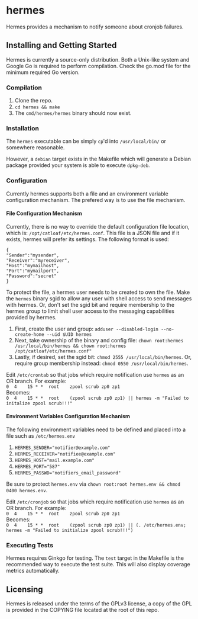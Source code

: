 # hermes

Hermes provides a mechanism to notify someone about cronjob failures.

## Installing and Getting Started

Hermes is currently a source-only distribution. Both a Unix-like system and Google Go is required to perform compilation.
Check the go.mod file for the minimum required Go version.

### Compilation

1. Clone the repo.
2. `cd hermes && make`
3. The `cmd/hermes/hermes` binary should now exist.

### Installation

The `hermes` executable can be simply `cp`'d into `/usr/local/bin/` or somewhere reasonable.

However, a `debian` target exists in the Makefile which will generate a Debian package provided your system is able to execute `dpkg-deb`.

### Configuration

Currently hermes supports both a file and an environment variable configuration mechanism.
The prefered way is to use the file mechanism.

#### File Configuration Mechanism

Currently, there is no way to override the default configuration file location, which is: `/opt/catloaf/etc/hermes.conf`.
This file is a JSON file and if it exists, hermes will prefer its settings. The following format is used:

```
{
"Sender":"mysender",
"Receiver":"myreceiver",
"Host":"mymailhost",
"Port":"mymailport",
"Password":"secret"
}
```

To protect the file, a hermes user needs to be created to own the file. Make the `hermes` binary sgid to allow any user with
shell access to send messages with hermes. Or, don't set the sgid bit and require membership to the hermes group to limit shell user
access to the messaging capabilities provided by hermes.

1. First, create the user and group: `adduser --disabled-login --no-create-home --uid $UID hermes`
2. Next, take ownership of the binary and config file: `chown root:hermes /usr/local/bin/hermes && chown root:hermes /opt/catloaf/etc/hermes.conf"`
3. Lastly, if desired, set the sgid bit: `chmod 2555 /usr/local/bin/hermes`. Or, require group membership instead: `chmod 0550 /usr/local/bin/hermes`.

Edit `/etc/crontab` so that jobs which require notification use `hermes` as an OR branch.
For example: \
`0  4    15 * *  root    zpool scrub zp0 zp1` \
Becomes: \
`0  4    15 * *  root    (zpool scrub zp0 zp1) || hermes -m "Failed to initalize zpool scrub!!!"`

#### Environment Variables Configuration Mechanism

The following environment variables need to be defined and placed into a file such as `/etc/hermes.env`

1. `HERMES_SENDER="notifier@example.com"`
2. `HERMES_RECEIVER="notifiee@example.com"`
3. `HERMES_HOST="mail.example.com"`
4. `HERMES_PORT="587"`
5. `HERMES_PASSWD="notifiers_email_password"`

Be sure to protect `hermes.env` via `chown root:root hermes.env && chmod 0400 hermes.env`.

Edit `/etc/cronjob` so that jobs which require notification use `hermes` as an OR branch.
For example: \
`0  4    15 * *  root    zpool scrub zp0 zp1` \
Becomes: \
`0  4    15 * *  root    (zpool scrub zp0 zp1) || (. /etc/hermes.env; hermes -m "Failed to initialize zpool scrub!!!")`

### Executing Tests

Hermes requires Ginkgo for testing. The `test` target in the Makefile is the recommended way to execute the test suite.
This will also display coverage metrics automatically.

## Licensing

Hermes is released under the terms of the GPLv3 license, a copy of the GPL is provided in the COPYING
file located at the root of this repo.
